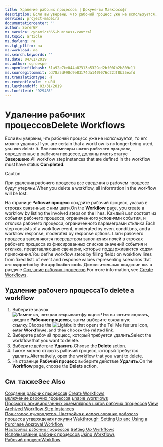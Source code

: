```yaml
---
title: Удаление рабочих процессов | Документы Майкрософт
description: Если вы уверены, что рабочий процесс уже не используется, то его можно удалить. Все экземпляры шагов рабочего процесса, определенные в рабочем процессе, должны иметь статус **Завершено**.
services: project-madeira
documentationcenter: ''
author: SorenGP
ms.service: dynamics365-business-central
ms.topic: article
ms.devlang: na
ms.tgt_pltfrm: na
ms.workload: na
ms.search.keywords: ''
ms.date: 04/01/2019
ms.author: sgroespe
ms.openlocfilehash: 31a92e70e044a82313b5329ed2bf007b2b809c11
ms.sourcegitcommit: bd78a5d990c9e83174da1409076c22df8b35eafd
ms.translationtype: HT
ms.contentlocale: ru-RU
ms.lasthandoff: 03/31/2019
ms.locfileid: "929485"
---
```

# <a name="delete-workflows"></a><span data-ttu-id="b13c4-104">Удаление рабочих процессов</span><span class="sxs-lookup"><span data-stu-id="b13c4-104">Delete Workflows</span></span>
<span data-ttu-id="b13c4-105">Если вы уверены, что рабочий процесс уже не используется, то его можно удалить.</span><span class="sxs-lookup"><span data-stu-id="b13c4-105">If you are certain that a workflow is no longer being used, you can delete it.</span></span> <span data-ttu-id="b13c4-106">Все экземпляры шагов рабочего процесса, определенные в рабочем процессе, должны иметь статус **Завершено**.</span><span class="sxs-lookup"><span data-stu-id="b13c4-106">All workflow step instances that are defined in the workflow must have status **Completed**.</span></span>  

> [!CAUTION]  
>  <span data-ttu-id="b13c4-107">При удалении рабочего процесса все сведения в рабочем процессе будут утеряны.</span><span class="sxs-lookup"><span data-stu-id="b13c4-107">When you delete a workflow, all information in the workflow will be lost.</span></span>  

 <span data-ttu-id="b13c4-108">На странице **Рабочий процесс** создайте рабочий процесс, указав в строках связанные с ним шаги.</span><span class="sxs-lookup"><span data-stu-id="b13c4-108">On the **Workflow** page, you create a workflow by listing the involved steps on the lines.</span></span> <span data-ttu-id="b13c4-109">Каждый шаг состоит из события рабочего процесса, ограниченного условиями события, и отклика рабочего процесса, ограниченного параметрами отклика.</span><span class="sxs-lookup"><span data-stu-id="b13c4-109">Each step consists of a workflow event, moderated by event conditions, and a workflow response, moderated by response options.</span></span> <span data-ttu-id="b13c4-110">Шаги рабочего процесса заполняются посредством заполнения полей в строках рабочего процесса из фиксированных списков значений события и отклика, представляющих сценарии, которые поддерживаются кодом приложения.</span><span class="sxs-lookup"><span data-stu-id="b13c4-110">You define workflow steps by filling fields on workflow lines from fixed lists of event and response values representing scenarios that are supported by the application code.</span></span> <span data-ttu-id="b13c4-111">Дополнительные сведения см. в разделе [Создание рабочих процессов](across-how-to-create-workflows.md).</span><span class="sxs-lookup"><span data-stu-id="b13c4-111">For more information, see [Create Workflows](across-how-to-create-workflows.md).</span></span>  

## <a name="to-delete-a-workflow"></a><span data-ttu-id="b13c4-112">Удаление рабочего процесса</span><span class="sxs-lookup"><span data-stu-id="b13c4-112">To delete a workflow</span></span>  
1.  <span data-ttu-id="b13c4-113">Выберите значок ![Лампочка, которая открывает функцию Что вы хотите сделать](media/ui-search/search_small.png "Что вы хотите сделать"), введите **Рабочие процессы**, затем выберите связанную ссылку.</span><span class="sxs-lookup"><span data-stu-id="b13c4-113">Choose the ![Lightbulb that opens the Tell Me feature](media/ui-search/search_small.png "Tell me what you want to do") icon, enter **Workflows**, and then choose the related link.</span></span>  
2.  <span data-ttu-id="b13c4-114">Выберите рабочий процесс, который требуется удалить.</span><span class="sxs-lookup"><span data-stu-id="b13c4-114">Select the workflow that you want to delete.</span></span>  
3.  <span data-ttu-id="b13c4-115">Выберите действие **Удалить**.</span><span class="sxs-lookup"><span data-stu-id="b13c4-115">Choose the **Delete** action.</span></span>  
4.  <span data-ttu-id="b13c4-116">Также можно открыть рабочий процесс, который требуется удалить.</span><span class="sxs-lookup"><span data-stu-id="b13c4-116">Alternatively, open the workflow that you want to delete.</span></span>  
5.  <span data-ttu-id="b13c4-117">На странице **Рабочий процесс** выберите действие **Удалить**.</span><span class="sxs-lookup"><span data-stu-id="b13c4-117">On the **Workflow** page, choose the **Delete** action.</span></span>  

## <a name="see-also"></a><span data-ttu-id="b13c4-118">См. также</span><span class="sxs-lookup"><span data-stu-id="b13c4-118">See Also</span></span>  
 <span data-ttu-id="b13c4-119">[Создание рабочих процессов](across-how-to-create-workflows.md) </span><span class="sxs-lookup"><span data-stu-id="b13c4-119">[Create Workflows](across-how-to-create-workflows.md) </span></span>  
 <span data-ttu-id="b13c4-120">[Включение рабочих процессов](across-how-to-enable-workflows.md) </span><span class="sxs-lookup"><span data-stu-id="b13c4-120">[Enable Workflows](across-how-to-enable-workflows.md) </span></span>  
 <span data-ttu-id="b13c4-121">[Просмотр архивированных экземпляров шагов рабочих процессов](across-how-to-view-archived-workflow-step-instances.md) </span><span class="sxs-lookup"><span data-stu-id="b13c4-121">[View Archived Workflow Step Instances](across-how-to-view-archived-workflow-step-instances.md) </span></span>  
 <span data-ttu-id="b13c4-122">[Пошаговое руководство. Настройка и использование рабочего процесса утверждения покупки](walkthrough-setting-up-and-using-a-purchase-approval-workflow.md) </span><span class="sxs-lookup"><span data-stu-id="b13c4-122">[Walkthrough: Setting Up and Using a Purchase Approval Workflow](walkthrough-setting-up-and-using-a-purchase-approval-workflow.md) </span></span>  
 <span data-ttu-id="b13c4-123">[Настройка рабочих процессов](across-set-up-workflows.md) </span><span class="sxs-lookup"><span data-stu-id="b13c4-123">[Setting Up Workflows](across-set-up-workflows.md) </span></span>  
 <span data-ttu-id="b13c4-124">[Использование рабочих процессов](across-use-workflows.md) </span><span class="sxs-lookup"><span data-stu-id="b13c4-124">[Using Workflows](across-use-workflows.md) </span></span>  
 [<span data-ttu-id="b13c4-125">Рабочий процесс</span><span class="sxs-lookup"><span data-stu-id="b13c4-125">Workflow</span></span>](across-workflow.md)   
